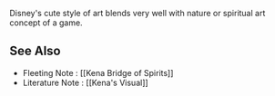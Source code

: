 Disney's cute style of art blends very well with nature or spiritual art concept of a game. 

## See Also
- Fleeting Note : [[Kena Bridge of Spirits]]
- Literature Note : [[Kena's Visual]]
